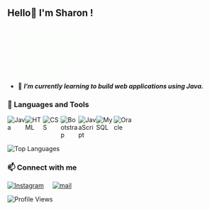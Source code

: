 ## Hello👋 I'm Sharon !

<img src="hi_dog.gif" alt="Hello!" width="150"/>

<!--
**sharon154/sharon154** is a ✨ _special_ ✨ repository because its `README.md` (this file) appears on your GitHub profile.

Here are some ideas to get you started:

- 🔭 I’m currently working on ...
- 🌱 I’m currently learning ...
- 👯 I’m looking to collaborate on ...
- 🤔 I’m looking for help with ...
- 💬 Ask me about ...
- 📫 How to reach me: ...
- 😄 Pronouns: ...
- ⚡ Fun fact: ...
-->
- 🌱 ***I’m currently learning to build web applications using Java.***

### 🧰 Languages and Tools

<img align="left" alt="Java" width="40px" src="https://cdn.jsdelivr.net/gh/devicons/devicon/icons/java/java-original-wordmark.svg"/>
<img align="left" alt="HTML" width="40px" src="https://cdn.jsdelivr.net/gh/devicons/devicon/icons/html5/html5-plain-wordmark.svg" />
<img align="left" alt="CSS" width="40px" src="https://cdn.jsdelivr.net/gh/devicons/devicon/icons/css3/css3-plain-wordmark.svg" />
<img align="left" alt="Bootstrap" width="40px" src="https://cdn.jsdelivr.net/gh/devicons/devicon/icons/bootstrap/bootstrap-original-wordmark.svg" />
<img align="left" alt="JavaScript" width="40px" src="https://cdn.jsdelivr.net/gh/devicons/devicon/icons/javascript/javascript-plain.svg" />
<img align="left" alt="MySQL" width="40px" src="https://cdn.jsdelivr.net/gh/devicons/devicon/icons/mysql/mysql-original-wordmark.svg" />
<img align="left" alt="Oracle" width="40px" src="https://cdn.jsdelivr.net/gh/devicons/devicon/icons/oracle/oracle-original.svg" />

<br />
<br />
<br />

![Top Languages](https://github-readme-stats.vercel.app/api/top-langs/?username=sharon154&layout=compact&hide_border=true)


### 📫 Connect with me
<a href="https://instagram.com/sharrronn.4"><img src="https://www.vectorlogo.zone/logos/instagram/instagram-icon.svg" width="26px" alt="Instagram"></a>
&nbsp; &nbsp;
<a href="mailto:sharonmas04@gmail.com"><img src="https://www.vectorlogo.zone/logos/gmail/gmail-icon.svg" width="26px" alt="mail"></a> 
&nbsp; &nbsp;


![Profile Views](https://komarev.com/ghpvc/?username=sharon154&color=green)


